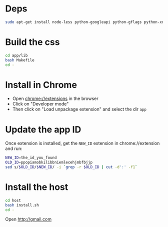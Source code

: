# Deps #

```bash
sudo apt-get install node-less python-googleapi python-gflags python-xdg python-gnupg
```

# Build the css #
```bash
cd app/lib
bash Makefile
cd -
```

# Install in Chrome #
* Open [chrome://extensions](chrome://extensions) in the browser
* Click on "Developer mode"
* Then click on "Load unpackage extension" and select the dir `app`

# Update the app ID #
Once extension is installed, get the `NEW_ID` extension in chrome://extension and run:
```bash
NEW_ID=the_id_you_found
OLD_ID=ppopiamobkilibbniemlecehjmbfbjjp
sed s/$OLD_ID/$NEW_ID/ -i `grep -r $OLD_ID | cut -d':' -f1`
```

# Install the host
```bash
cd host
bash install.sh
cd -
```

Open http://gmail.com
